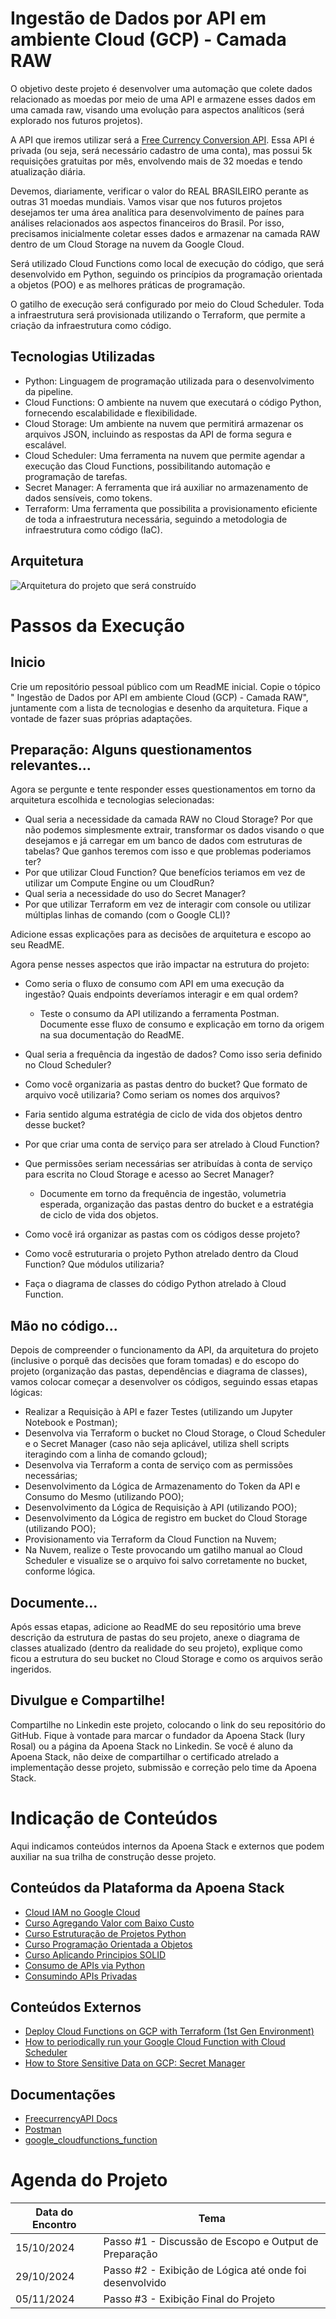 # Ingestão de Dados por API em ambiente Cloud (GCP) - Camada RAW

O objetivo deste projeto é desenvolver uma automação que colete dados relacionado as moedas por meio de uma API e armazene esses dados em uma camada raw, visando uma evolução para aspectos analíticos (será explorado nos futuros projetos). 

A API que iremos utilizar será a [Free Currency Conversion API](https://freecurrencyapi.com). Essa API é privada (ou seja, será necessário cadastro de uma conta), mas possui 5k requisições gratuitas por mês, envolvendo mais de 32 moedas e tendo atualização diária.

Devemos, diariamente, verificar o valor do REAL BRASILEIRO perante as outras 31 moedas mundiais. Vamos visar que nos futuros projetos desejamos ter uma área analítica para desenvolvimento de paínes para análises relacionados aos aspectos financeiros do Brasil. Por isso, precisamos inicialmente coletar esses dados e armazenar na camada RAW dentro de um Cloud Storage na nuvem da Google Cloud.

Será utilizado Cloud Functions como local de execução do código, que será desenvolvido em Python, seguindo os princípios da programação orientada a objetos (POO) e as melhores práticas de programação.

O gatilho de execução será configurado por meio do Cloud Scheduler. Toda a infraestrutura será provisionada utilizando o Terraform, que permite a criação da infraestrutura como código. 

## Tecnologias Utilizadas
- Python: Linguagem de programação utilizada para o desenvolvimento da pipeline.
- Cloud Functions: O ambiente na nuvem que executará o código Python, fornecendo escalabilidade e flexibilidade.
- Cloud Storage: Um ambiente na nuvem que permitirá armazenar os arquivos JSON, incluindo as respostas da API de forma segura e escalável.
- Cloud Scheduler: Uma ferramenta na nuvem que permite agendar a execução das Cloud Functions, possibilitando automação e programação de tarefas.
- Secret Manager: A ferramenta que irá auxiliar no armazenamento de dados sensíveis, como tokens.
- Terraform: Uma ferramenta que possibilita a provisionamento eficiente de toda a infraestrutura necessária, seguindo a metodologia de infraestrutura como código (IaC).

## Arquitetura
![Arquitetura do projeto que será construído](imagens/arquitetura_ingestao_por_api_cloud.png)

# Passos da Execução
## Inicio
Crie um repositório pessoal público com um ReadME inicial. Copie o tópico " Ingestão de Dados por API em ambiente Cloud (GCP) - Camada RAW", juntamente com a lista de tecnologias e desenho da arquitetura. Fique a vontade de fazer suas próprias adaptações.

## Preparação: Alguns questionamentos relevantes...
Agora se pergunte e tente responder esses questionamentos em torno da arquitetura escolhida e tecnologias selecionadas:
- Qual seria a necessidade da camada RAW no Cloud Storage? Por que não podemos simplesmente extrair, transformar os dados visando o que desejamos e já carregar em um banco de dados com estruturas de tabelas? Que ganhos teremos com isso e que problemas poderiamos ter?
- Por que utilizar Cloud Function? Que benefícios teriamos em vez de utilizar um Compute Engine ou um CloudRun?
- Qual seria a necessidade do uso do Secret Manager?
- Por que utilizar Terraform em vez de interagir com console ou utilizar múltiplas linhas de comando (com o Google CLI)?

Adicione essas explicações para as decisões de arquitetura e escopo ao seu ReadME.

Agora pense nesses aspectos que irão impactar na estrutura do projeto:
- Como seria o fluxo de consumo com API em uma execução da ingestão? Quais endpoints deveríamos interagir e em qual ordem?
    - Teste o consumo da API utilizando a ferramenta Postman. Documente esse fluxo de consumo e explicação em torno da origem na sua documentação do ReadME.

- Qual seria a frequência da ingestão de dados? Como isso seria definido no Cloud Scheduler?
- Como você organizaria as pastas dentro do bucket? Que formato de arquivo você utilizaria? Como seriam os nomes dos arquivos?
- Faria sentido alguma estratégia de ciclo de vida dos objetos dentro desse bucket?
- Por que criar uma conta de serviço para ser atrelado à Cloud Function?
- Que permissões seriam necessárias ser atribuídas à conta de serviço para escrita no Cloud Storage e acesso ao Secret Manager?
    - Documente em torno da frequência de ingestão, volumetria esperada, organização das pastas dentro do bucket e a estratégia de ciclo de vida dos objetos.

- Como você irá organizar as pastas com os códigos desse projeto?
- Como você estruturaria o projeto Python atrelado dentro da Cloud Function? Que módulos utilizaria?
- Faça o diagrama de classes do código Python atrelado à Cloud Function.

## Mão no código...
Depois de compreender o funcionamento da API, da arquitetura do projeto (inclusive o porquê das decisões que foram tomadas) e do escopo do projeto (organização das pastas, dependências e diagrama de classes), vamos colocar começar a desenvolver os códigos, seguindo essas etapas lógicas:
- Realizar a Requisição à API e fazer Testes (utilizando um Jupyter Notebook e Postman);
- Desenvolva via Terraform o bucket no Cloud Storage, o Cloud Scheduler e o Secret Manager (caso não seja aplicável, utiliza shell scripts iteragindo com a linha de comando gcloud);
- Desenvolva via Terraform a conta de serviço com as permissões necessárias;
- Desenvolvimento da Lógica de Armazenamento do Token da API e Consumo do Mesmo (utilizando POO);
- Desenvolvimento da Lógica de Requisição à API (utilizando POO);
- Desenvolvimento da Lógica de registro em bucket do Cloud Storage (utilizando POO);
- Provisionamento via Terraform da Cloud Function na Nuvem;
- Na Nuvem, realize o Teste provocando um gatilho manual ao Cloud Scheduler e visualize se o arquivo foi salvo corretamente no bucket, conforme lógica.

## Documente...
Após essas etapas, adicione ao ReadME do seu repositório uma breve descrição da estrutura de pastas do seu projeto, anexe o diagrama de classes atualizado (dentro da realidade do seu projeto), explique como ficou a estrutura do seu bucket no Cloud Storage e como os arquivos serão ingeridos.

## Divulgue e Compartilhe!
Compartilhe no Linkedin este projeto, colocando o link do seu repositório do GitHub. Fique à vontade para marcar o fundador da Apoena Stack (Iury Rosal) ou a página da Apoena Stack no Linkedin. Se você é aluno da Apoena Stack, não deixe de compartilhar o certificado atrelado a implementação desse projeto, submissão e correção pelo time da Apoena Stack.

# Indicação de Conteúdos
Aqui indicamos conteúdos internos da Apoena Stack e externos que podem auxiliar na sua trilha de construção desse projeto.

## Conteúdos da Plataforma da Apoena Stack
- [Cloud IAM no Google Cloud](https://apoenastack.ensinio.com/g/fundamentos-em-google-cloud-platform/classwork/dia-07-cloud-iam1/introducao-ao-cloud-iam)
- [Curso Agregando Valor com Baixo Custo](https://apoenastack.ensinio.com/g/agregando-valor-com-baixo-custo)
- [Curso Estruturação de Projetos Python](https://apoenastack.ensinio.com/g/estruturacao-de-projetos)
- [Curso Programação Orientada a Objetos](https://apoenastack.ensinio.com/g/poo-python)
- [Curso Aplicando Principios SOLID](https://apoenastack.ensinio.com/g/aplicando-principios-solid-em-projetos-de-dados)
- [Consumo de APIs via Python](https://apoenastack.ensinio.com/g/uso-construcao-e-boas-praticas-apis/classwork/dia-02-consumindo-apis-36min-10s/consumo-de-apis-via-python-parte-1)
- [Consumindo APIs Privadas](https://apoenastack.ensinio.com/g/uso-construcao-e-boas-praticas-apis/classwork/dia-03-apis-privadas-17min1/consumindo-apis-privadas)

## Conteúdos Externos
- [Deploy Cloud Functions on GCP with Terraform (1st Gen Environment)](https://medium.com/cloud-native-daily/deploy-cloud-functions-on-gcp-with-terraform-c6026be9d645)
- [How to periodically run your Google Cloud Function with Cloud Scheduler](https://medium.com/@steffenjanbrouwer/how-to-periodically-run-your-google-cloud-function-with-cloud-scheduler-11e7c79b1994)
- [How to Store Sensitive Data on GCP: Secret Manager](https://medium.com/google-developer-experts/how-to-store-sensitive-data-on-gcp-d96e4e545224)

## Documentações
- [FreecurrencyAPI Docs](https://freecurrencyapi.com/docs)
- [Postman](https://www.postman.com)
- [google_cloudfunctions_function](https://registry.terraform.io/providers/hashicorp/google/latest/docs/resources/cloudfunctions_function)


# Agenda do Projeto
| Data do Encontro | Tema |
| ----------------- | ------ |
| 15/10/2024 | Passo #1 - Discussão de Escopo e Output de Preparação |
| 29/10/2024 | Passo #2 - Exibição de Lógica até onde foi desenvolvido |
| 05/11/2024 | Passo #3 - Exibição Final do Projeto |
